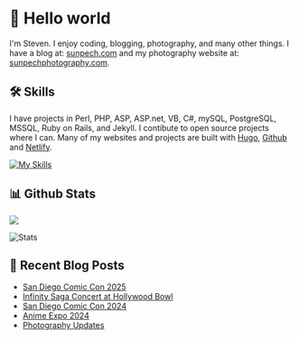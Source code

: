 # 👋 Hello world

I'm Steven. I enjoy coding, blogging, photography, and many other things. I have a blog at: [sunpech.com](https://sunpech.com) and my photography website at: [sunpechphotography.com](https://sunpechphotography.com).

## 🛠️ Skills

I have projects in Perl, PHP, ASP, ASP.net, VB, C#, mySQL, PostgreSQL, MSSQL, Ruby on Rails, and Jekyll. I contibute to open source projects where I can. Many of my websites and projects are built with [Hugo](https://gohugo.io/), [Github](https://github.com) and [Netlify](https://www.netlify.com/).

[![My Skills](https://skillicons.dev/icons?i=apple,bitbucket,bootstrap,cs,css,discord,dotnet,git,github,go,html,linux,md,mysql,netlify,perl,ps,php,postgres,rails,ruby,ubuntu,visualstudio,vscode,windows)](https://skillicons.dev)

## 📊 Github Stats

![](http://github-profile-summary-cards.vercel.app/api/cards/stats?username=sunpech&theme=transparent)

![Stats](http://github-profile-summary-cards.vercel.app/api/cards/profile-details?username=sunpech&theme=transparent)

## 📰 Recent Blog Posts
<!-- BLOG-POST-LIST:START -->
- [San Diego Comic Con 2025](https://sunpech.com/2025/08/san-diego-comic-con-2025/?utm_source=atom_feed)
- [Infinity Saga Concert at Hollywood Bowl](https://sunpech.com/2024/09/infinity-saga-concert-at-hollywood-bowl/?utm_source=atom_feed)
- [San Diego Comic Con 2024](https://sunpech.com/2024/08/san-diego-comic-con-2024/?utm_source=atom_feed)
- [Anime Expo 2024](https://sunpech.com/2024/08/anime-expo-2024/?utm_source=atom_feed)
- [Photography Updates](https://sunpech.com/2023/11/photography-updates/?utm_source=atom_feed)
<!-- BLOG-POST-LIST:END -->

<!--
**sunpech/sunpech** is a ✨ _special_ ✨ repository because its `README.md` (this file) appears on your GitHub profile.

Here are some ideas to get you started:

- 🔭 I’m currently working on ...
- 🌱 I’m currently learning ...
- 👯 I’m looking to collaborate on ...
- 🤔 I’m looking for help with ...
- 💬 Ask me about ...
- 📫 How to reach me: ...
- 😄 Pronouns: ...
- ⚡ Fun fact: ...
-->
